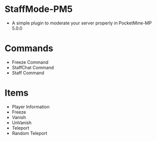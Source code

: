 # StaffMode-PM5
- A simple plugin to moderate your server properly in PocketMine-MP 5.0.0
# Commands
- Freeze Command
- StaffChat Command
- Staff Command
# Items
- Player Information
- Freeze
- Vanish
- UnVanish
- Teleport
- Random Teleport